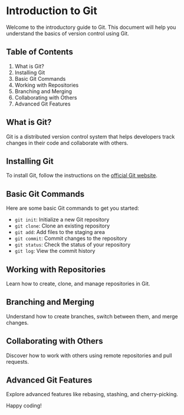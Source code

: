 # Introduction to Git

Welcome to the introductory guide to Git. This document will help you understand the basics of version control using Git.

## Table of Contents
1. What is Git?
2. Installing Git
3. Basic Git Commands
4. Working with Repositories
5. Branching and Merging
6. Collaborating with Others
7. Advanced Git Features

## What is Git?
Git is a distributed version control system that helps developers track changes in their code and collaborate with others.

## Installing Git
To install Git, follow the instructions on the [official Git website](https://git-scm.com/).

## Basic Git Commands
Here are some basic Git commands to get you started:
- `git init`: Initialize a new Git repository
- `git clone`: Clone an existing repository
- `git add`: Add files to the staging area
- `git commit`: Commit changes to the repository
- `git status`: Check the status of your repository
- `git log`: View the commit history

## Working with Repositories
Learn how to create, clone, and manage repositories in Git.

## Branching and Merging
Understand how to create branches, switch between them, and merge changes.

## Collaborating with Others
Discover how to work with others using remote repositories and pull requests.

## Advanced Git Features
Explore advanced features like rebasing, stashing, and cherry-picking.

Happy coding!
